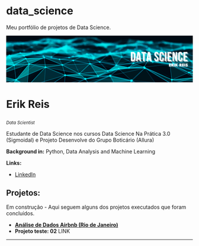 # data_science
Meu portfólio de projetos de Data Science.


<p align="center">
  <img src="banner.png" >
</p>

# Erik Reis
<sub>*Data Scientist*</sub>

Estudante de Data Science nos cursos Data Science Na Prática 3.0 (Sigmoidal) e Projeto Desenvolve do Grupo Boticário (Allura) 

**Background in:** Python, Data Analysis and Machine Learning

**Links:**
* [LinkedIn](https://www.linkedin.com/in/deverikreis/)


## Projetos:
Em construção - Aqui seguem alguns dos projetos executados que foram concluídos.

* [**Análise de Dados Airbnb (Rio de Janeiro)**](https://colab.research.google.com/drive/13hnJNti1lUheVybzquj9R7YZmc0aU2cb?usp=sharing)
* **Projeto teste: 02** LINK

---




